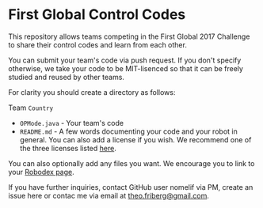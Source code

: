 First Global Control Codes
==========================

This repository allows teams competing in the First Global 2017 Challenge to share their control codes and learn from each other.

You can submit your team's code via push request. If you don't specify otherwise, we take your code to be MIT-lisenced so that it can be freely studied and reused by other teams.

For clarity you should create a directory as follows:

Team `Country`

 * `OPMode.java` - Your team's code
 * `README.md` - A few words documenting your code and your robot in general. You can also add a license if you wish. We recommend one of the three licenses listed [here](https://choosealicense.com/).

You can also optionally add any files you want. We encourage you to link to your [Robodex page](https://www.robodex.win).

If you have further inquiries, contact GitHub user nomelif via PM, create an issue here or contac me via email at [theo.friberg@gmail.com](mailto:theo.friberg@gmail.com).

